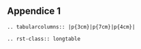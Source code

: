 ## Appendice 1 


```eval_rst
.. tabularcolumns:: |p{3cm}|p{7cm}|p{4cm}|

.. rst-class:: longtable

```


